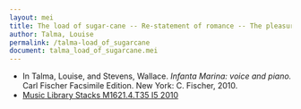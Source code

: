 ```yaml
---
layout: mei
title: The load of sugar-cane -- Re-statement of romance -- The pleasures of merely circulating 
author: Talma, Louise
permalink: /talma-load_of_sugarcane
document: talma_load_of_sugarcane.mei
---
```


- In Talma, Louise, and Stevens, Wallace. *Infanta Marina: voice and piano.* Carl Fischer Facsimile Edition. New York: C. Fischer, 2010.
- <a href="https://tufts-primo.hosted.exlibrisgroup.com/permalink/f/bnf7qa/01TUN_ALMA21100441780003851">Music Library Stacks M1621.4.T35 I5 2010</a>
